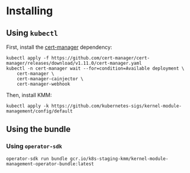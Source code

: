 # Installing

## Using `kubectl`

First, install the [cert-manager](https://github.com/cert-manager/cert-manager) dependency:
```shell
kubectl apply -f https://github.com/cert-manager/cert-manager/releases/download/v1.11.0/cert-manager.yaml
kubectl -n cert-manager wait --for=condition=Available deployment \
	cert-manager \
	cert-manager-cainjector \
	cert-manager-webhook
```

Then, install KMM:
```shell
kubectl apply -k https://github.com/kubernetes-sigs/kernel-module-management/config/default
```

## Using the bundle

### Using `operator-sdk`

```shell
operator-sdk run bundle gcr.io/k8s-staging-kmm/kernel-module-management-operator-bundle:latest
```
